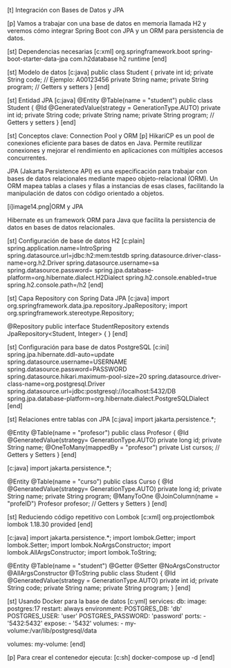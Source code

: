 [t] Integración con Bases de Datos y JPA

[p]
Vamos a trabajar con una base de datos en memoria llamada H2 y veremos cómo integrar Spring Boot con JPA y un ORM para persistencia de datos.

[st] Dependencias necesarias
[c:xml]
<dependency>
    <groupId>org.springframework.boot</groupId>
    <artifactId>spring-boot-starter-data-jpa</artifactId>
</dependency>
<dependency>
    <groupId>com.h2database</groupId>
    <artifactId>h2</artifactId>
    <scope>runtime</scope>
</dependency>
[end]

[st] Modelo de datos
[c:java]
public class Student {
    private int id;
    private String code; // Ejemplo: A00123456
    private String name;
    private String program;
    // Getters y setters
}
[end]

[st] Entidad JPA
[c:java]
@Entity
@Table(name = "student")
public class Student {
    @Id
    @GeneratedValue(strategy = GenerationType.AUTO)
    private int id;
    private String code;
    private String name;
    private String program;
    // Getters y setters
}
[end]

[st] Conceptos clave: Connection Pool y ORM
[p]
HikariCP es un pool de conexiones eficiente para bases de datos en Java. Permite reutilizar conexiones y mejorar el rendimiento en aplicaciones con múltiples accesos concurrentes.

JPA (Jakarta Persistence API) es una especificación para trabajar con bases de datos relacionales mediante mapeo objeto-relacional (ORM). Un ORM mapea tablas a clases y filas a instancias de esas clases, facilitando la manipulación de datos con código orientado a objetos.

[i]image14.png|ORM y JPA

Hibernate es un framework ORM para Java que facilita la persistencia de datos en bases de datos relacionales.

[st] Configuración de base de datos H2
[c:plain]
spring.application.name=IntroSpring
spring.datasource.url=jdbc:h2:mem:testdb
spring.datasource.driver-class-name=org.h2.Driver
spring.datasource.username=sa
spring.datasource.password=
spring.jpa.database-platform=org.hibernate.dialect.H2Dialect
spring.h2.console.enabled=true
spring.h2.console.path=/h2
[end]

[st] Capa Repository con Spring Data JPA
[c:java]
import org.springframework.data.jpa.repository.JpaRepository;
import org.springframework.stereotype.Repository;

@Repository
public interface StudentRepository extends JpaRepository<Student, Integer> {
}
[end]

[st] Configuración para base de datos PostgreSQL
[c:ini]
spring.jpa.hibernate.ddl-auto=update
spring.datasource.username=USERNAME
spring.datasource.password=PASSWORD
spring.datasource.hikari.maximum-pool-size=20
spring.datasource.driver-class-name=org.postgresql.Driver
spring.datasource.url=jdbc:postgresql://localhost:5432/DB
spring.jpa.database-platform=org.hibernate.dialect.PostgreSQLDialect
[end]

[st] Relaciones entre tablas con JPA
[c:java]
import jakarta.persistence.*;

@Entity
@Table(name = "profesor")
public class Profesor {
    @Id
    @GeneratedValue(strategy= GenerationType.AUTO)
    private long id;
    private String name;
    @OneToMany(mappedBy = "profesor")
    private List<Curso> cursos;
    // Getters y Setters
}
[end]

[c:java]
import jakarta.persistence.*;

@Entity
@Table(name = "curso")
public class Curso {
    @Id
    @GeneratedValue(strategy= GenerationType.AUTO)
    private long id;
    private String name;
    private String program;
    @ManyToOne
    @JoinColumn(name = "profeID")
    Profesor profesor;
    // Getters y Setters
}
[end]

[st] Reduciendo código repetitivo con Lombok
[c:xml]
<dependency>
    <groupId>org.projectlombok</groupId>
    <artifactId>lombok</artifactId>
    <version>1.18.30</version>
    <scope>provided</scope>
</dependency>
[end]

[c:java]
import jakarta.persistence.*;
import lombok.Getter;
import lombok.Setter;
import lombok.NoArgsConstructor;
import lombok.AllArgsConstructor;
import lombok.ToString;

@Entity
@Table(name = "student")
@Getter
@Setter
@NoArgsConstructor
@AllArgsConstructor
@ToString
public class Student {
    @Id
    @GeneratedValue(strategy = GenerationType.AUTO)
    private int id;
    private String code;
    private String name;
    private String program;
}
[end]

[st] Usando Docker para la base de datos
[c:yml]
services:
  db:
    image: postgres:17
    restart: always
    environment:
      POSTGRES_DB: 'db'
      POSTGRES_USER: 'user'
      POSTGRES_PASSWORD: 'password'
    ports:
      - '5432:5432'
    expose:
      - '5432'
    volumes:
      - my-volume:/var/lib/postgresql/data

volumes:
  my-volume:
[end]

[p]
Para crear el contenedor ejecuta:
[c:sh]
docker-compose up -d
[end] 